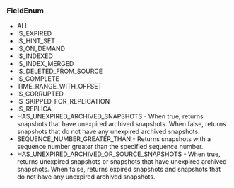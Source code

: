 ### FieldEnum
- ALL
- IS_EXPIRED
- IS_HINT_SET
- IS_ON_DEMAND
- IS_INDEXED
- IS_INDEX_MERGED
- IS_DELETED_FROM_SOURCE
- IS_COMPLETE
- TIME_RANGE_WITH_OFFSET
- IS_CORRUPTED
- IS_SKIPPED_FOR_REPLICATION
- IS_REPLICA
- HAS_UNEXPIRED_ARCHIVED_SNAPSHOTS - When true, returns snapshots that have unexpired archived snapshots.
 When false, returns snapshots that do not have any unexpired archived
 snapshots.
- SEQUENCE_NUMBER_GREATER_THAN - Returns snapshots with a sequence number greater than the
 specified sequence number.
- HAS_UNEXPIRED_ARCHIVED_OR_SOURCE_SNAPSHOTS - When true, returns unexpired snapshots or snapshots that
 have unexpired archived snapshots.
 When false, returns expired snapshots and snapshots that
 do not have any unexpired archived snapshots.
